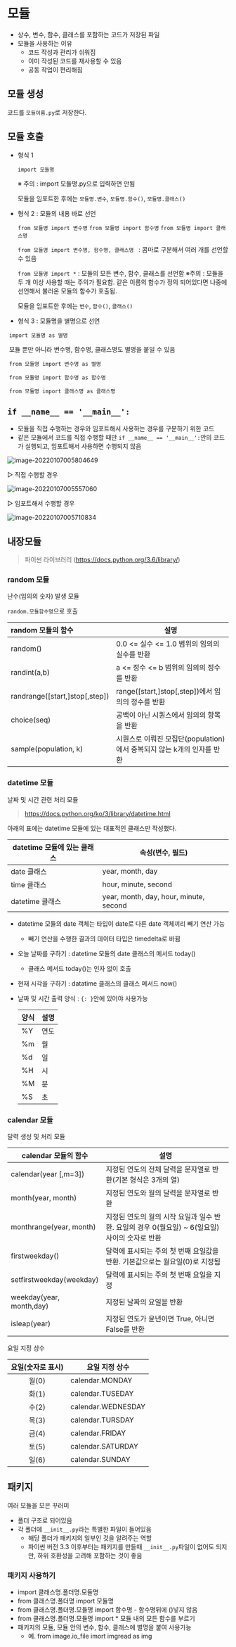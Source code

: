 # 모듈

* 상수, 변수, 함수, 클래스를 포함하는 코드가 저장된 파일
* 모듈을 사용하는 이유
  * 코드 작성과 관리가 쉬워짐
  * 이미 작성된 코드를 재사용할 수 있음
  * 공동 작업이 편리해짐



## 모듈 생성
코드를 `모듈이름.py`로 저장한다.



## 모듈 호출
* 형식 1

   `import 모듈명 ` 

  ※ 주의 : import 모듈명.py으로 입력하면 안됨

  모듈을 임포트한 후에는 `모듈명.변수`, `모듈명.함수()`, `모듈명.클래스()`

  

* 형식 2 : 모듈의 내용 바로 선언

  `from 모듈명 import 변수명`
  `from 모듈명 import 함수명`
  `from 모듈명 import 클래스명`

  `from 모듈명 import 변수명, 함수명, 클래스명 ` : 콤마로 구분해서 여러 개를 선언할 수 있음

  `from 모듈명 import *`  : 모듈의 모든 변수, 함수, 클래스를 선언함
  ※주의 : 모듈을 두 개 이상 사용할 때는 주의가 필요함. 같은 이름의 함수가 정의 되어있다면 나중에 선언해서 불러온 모듈의 함수가 호출됨.

  모듈을 임포트한 후에는 `변수`, `함수()`, `클래스()`

  

* 형식 3 : 모듈명을 별명으로 선언

​		`import 모듈명 as 별명`

​		모듈 뿐만 아니라 변수명, 함수명, 클래스명도 별명을 붙일 수 있음

​		`from 모듈명 import 변수명 as 별명`

​		`from 모듈명 import 함수명 as 함수명`

​		`from 모듈명 import 클래스명 as 클래스명`



## `if __name__ == '__main__':`

* 모듈을 직접 수행하는 경우와 임포트해서 사용하는 경우를 구분하기 위한 코드
* 같은 모듈에서 코드를 직접 수행할 때만 `if __name__ == '__main__':`안의  코드가 실행되고, 임포트해서 사용하면 수행되지 않음
  

![image-20220107005804649](C:\Users\0528x\AppData\Roaming\Typora\typora-user-images\image-20220107005804649.png)

▷ 직접 수행할 경우

![image-20220107005557060](C:\Users\0528x\AppData\Roaming\Typora\typora-user-images\image-20220107005557060.png)

▷ 임포트해서 수행할 경우

![image-20220107005710834](C:\Users\0528x\AppData\Roaming\Typora\typora-user-images\image-20220107005710834.png)





## 내장모듈

> 파이썬 라이브러리 (https://docs.python.org/3.6/library/)



### random 모듈

난수(임의의 숫자) 발생 모듈 

`random.모듈함수명`으로 호출

| random 모듈의 함수             | 설명                                                         |
| :----------------------------- | ------------------------------------------------------------ |
| random()                       | 0.0  <= 실수 <= 1.0 범위의 임의의 실수를 반환                |
| randint(a,b)                   | a <= 정수 <= b 범위의 임의의 정수를  반환                    |
| randrange([start,]stop[,step]) | range([start,]stop[,step])에서 임의의 정수를 반환            |
| choice(seq)                    | 공백이 아닌 시퀀스에서 임의의 항목을 반환                    |
| sample(population, k)          | 시퀀스로 이뤄진 모집단(population)에서 중복되지 않는 k개의 인자를 반환 |



### datetime 모듈

날짜 및 시간 관련 처리 모듈

> https://docs.python.org/ko/3/library/datetime.html

아래의 표에는 datetime 모듈에 있는 대표적인 클래스만 작성했다.

| datetime 모듈에 있는 클래스 | 속성(변수, 필드)                       |
| --------------------------- | -------------------------------------- |
| date 클래스                 | year, month, day                       |
| time 클래스                 | hour, minute, second                   |
| datetime 클래스             | year, month, day, hour, minute, second |

* datetime 모듈의 date 객체는 타입이 date로 다른 date 객체끼리 빼기 연산 가능
  * 빼기 연산을 수행한 결과의 데이터 타입은 timedelta로 바뀜

* 오늘 날짜를 구하기 : datetime 모듈의 date 클래스의 메서드 today()

  * 클래스 메서드 today()는 인자 없이 호출

* 현재 시각을 구하기 : datatime 클래스의 클래스 메서드 now()

* 날짜 및 시간 출력 양식 :  `{: }`안에 있어야 사용가능 

  | 양식 | 설명 |
  | ---- | ---- |
  | %Y   | 연도 |
  | %m   | 월   |
  | %d   | 일   |
  | %H   | 시   |
  | %M   | 분   |
  | %S   | 초   |




### calendar 모듈

달력 생성 및 처리 모듈

| calendar 모듈의 함수     | 설명                                                         |
| ------------------------ | ------------------------------------------------------------ |
| calendar(year [,m=3])    | 지정된 연도의 전체 달력을 문자열로 반환(기본 형식은 3개의 열) |
| month(year, month)       | 지정된 연도와 월의 달력을 문자열로 반환                      |
| monthrange(year, month)  | 지정된 연도의 월의 시작 요일과 일수 반환. 요일의 경우 0(월요일) ~ 6(일요일) 사이의 숫자로 반환 |
| firstweekday()           | 달력에 표시되는 주의 첫 번째 요일값을 반환. 기본값으로는 월요일(0)로 지정됨 |
| setfirstweekday(weekday) | 달력에 표시되는 주의 첫 번째 요일을 지정                     |
| weekday(year, month,day) | 지정된 날짜의 요일을 반환                                    |
| isleap(year)             | 지정된 연도가 윤년이면 True, 아니면 False를 반환             |

요일 지정 상수

| 요일(숫자로 표시) | 요일 지정 상수     |
| :---------------: | ------------------ |
|       월(0)       | calendar.MONDAY    |
|       화(1)       | calendar.TUSEDAY   |
|       수(2)       | calendar.WEDNESDAY |
|       목(3)       | calendar.TURSDAY   |
|       금(4)       | calendar.FRIDAY    |
|       토(5)       | calendar.SATURDAY  |
|       일(6)       | calendar.SUNDAY    |



## 패키지

여러 모듈을 모은 꾸러미

* 폴더 구조로 되어있음
* 각 폴더에 `__init__.py`라는 특별한 파일이 들어있음
  * 해당 폴더가 패키지의 일부인 것을 알려주는 역할
  * 파이썬 버전 3.3 이후부터는 패키지를 만들때 `__init__.py`파일이 없어도 되지만, 하위 호환성을 고려해 포함하는 것이 좋음



### 패키지 사용하기

* import 클래스명.폴더명.모듈명
* from 클래스명.폴더명 import 모듈명
* from 클래스명.폴더명.모듈명 import 함수명 - 함수명뒤에 ()넣지 않음
* from 클래스명.폴더명.모듈명 import * 모듈 내의 모든 함수를 부르기
* 패키지의 모듈, 모듈 안의 변수, 함수, 클래스에 별명을 붙여 사용가능
  * 예. from image.io_file imort imgread as img

